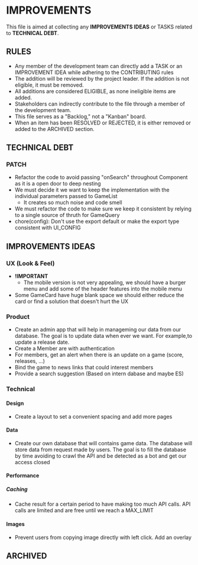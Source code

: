 # IMPROVEMENTS

This file is aimed at collecting any **IMPROVEMENTS IDEAS** or TASKS related to **TECHNICAL DEBT**.

## RULES

- Any member of the development team can directly add a TASK or an IMPROVEMENT IDEA while adhering to the CONTRIBUTING rules
- The addition will be reviewed by the project leader. If the addition is not eligible, it must be removed.
- All additions are considered ELIGIBLE, as none ineligible items are added.
- Stakeholders can indirectly contribute to the file through a member of the development team.
- This file serves as a "Backlog," not a "Kanban" board.
- When an item has been RESOLVED or REJECTED, it is either removed or added to the ARCHIVED section.

## TECHNICAL DEBT

### PATCH

- Refactor the code to avoid passing "onSearch" throughout Component as it is a open door to deep nesting
- We must decide it we want to keep the implementation with the individual parameters passed to GameList
  - It creates so much noise and code smell
- We must refactor the code to make sure we keep it consistent by relying to a single source of thruth for GameQuery
- chore(config): Don't use the export default or make the export type consistent with UI_CONFIG

## IMPROVEMENTS IDEAS

### UX (Look & Feel)

- **!IMPORTANT**
  - The mobile version is not very appealing, we should have a burger menu and add some of the header features into the mobile menu
- Some GameCard have huge blank space we should either reduce the card or find a solution that doesn't hurt the UX

### Product

- Create an admin app that will help in manageming our data from our database. The goal is to update data when ever we want. For example,to update a release date.
- Create a Member are with authentication
- For members, get an alert when there is an update on a game (score, releases, ...)
- Bind the game to news links that could interest members
- Provide a search suggestion (Based on intern dabase and maybe ES)

### Technical

#### Design

- Create a layout to set a convenient spacing and add more pages

#### Data

- Create our own database that will contains game data. The database will store data from request made by users. The goal is to fill the database by time avoiding to crawl the API and be detected as a bot and get our access closed

#### Performance

##### Caching

- Cache result for a certain period to have making too much API calls. API calls are limited and are free until we reach a MAX_LIMIT

#### Images

- Prevent users from copying image directly with left click. Add an overlay

## ARCHIVED
